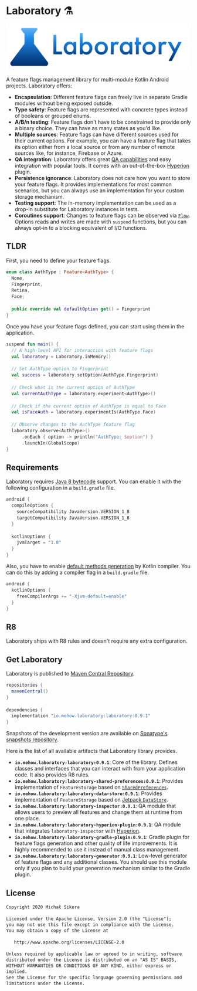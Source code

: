 # Laboratory ⚗️

![Laboratory](images/laboratory_logo.svg)

A feature flags management library for multi-module Kotlin Android projects. Laboratory offers:

- **Encapsulation**: Different feature flags can freely live in separate Gradle modules without being exposed outside.
- **Type safety**: Feature flags are represented with concrete types instead of booleans or grouped enums.
- **A/B/n testing**: Feature flags don't have to be constrained to provide only a binary choice. They can have as many states as you'd like.
- **Multiple sources**: Feature flags can have different sources used for their current options. For example, you can have a feature flag that takes its option either from a local source or from any number of remote sources like, for instance, Firebase or Azure.
- **QA integration**: Laboratory offers great [QA capabilities](qa-module.md) and easy integration with popular tools. It comes with an out-of-the-box [Hyperion](https://github.com/willowtreeapps/Hyperion-Android) plugin.
- **Persistence ignorance**: Laboratory does not care how you want to store your feature flags. It provides implementations for most common scenarios, but you can always use an implementation for your custom storage mechanism.
- **Testing support**: The in-memory implementation can be used as a drop-in substitute for Laboratory instances in tests.
- **Coroutines support**: Changes to feature flags can be observed via [`Flow`](https://kotlinlang.org/docs/reference/coroutines/flow.html). Options reads and writes are made with `suspend` functions, but you can always opt-in to a blocking equivalent of I/O functions.

## TLDR

First, you need to define your feature flags.

```kotlin
enum class AuthType : Feature<AuthType> {
  None,
  Fingerprint,
  Retina,
  Face;

  public override val defaultOption get() = Fingerprint
}
```

Once you have your feature flags defined, you can start using them in the application.

```kotlin
suspend fun main() {
  // A high-level API for interaction with feature flags
  val laboratory = Laboratory.inMemory()

  // Set AuthType option to Fingerprint
  val success = laboratory.setOption(AuthType.Fingerprint)

  // Check what is the current option of AuthType
  val currentAuthType = laboratory.experiment<AuthType>()

  // Check if the current option of AuthType is equal to Face
  val isFaceAuth = laboratory.experimentIs(AuthType.Face)

  // Observe changes to the AuthType feature flag
  laboratory.observe<AuthType>()
      .onEach { option -> println("AuthType: $option") }
      .launchIn(GlobalScope)
}
```

## Requirements

Laboratory requires [Java 8 bytecode](https://developer.android.com/studio/write/java8-support) support. You can enable it with the following configuration in a `build.gradle` file.

```groovy
android {
  compileOptions {
    sourceCompatibility JavaVersion.VERSION_1_8
    targetCompatibility JavaVersion.VERSION_1_8
  }

  kotlinOptions {
    jvmTarget = "1.8"
  }
}
```

Also, you have to enable [default methods generation](https://kotlinlang.org/api/latest/jvm/stdlib/kotlin.jvm/-jvm-default/) by Kotlin compiler. You can do this by adding a compiler flag in a `build.gradle` file.

```groovy
android {
  kotlinOptions {
    freeCompilerArgs += "-Xjvm-default=enable"
  }
}
```

## R8

Laboratory ships with R8 rules and doesn't require any extra configuration.

## Get Laboratory

Laboratory is published to [Maven Central Repository](https://search.maven.org/search?q=io.mehow.laboratory).

```groovy
repositories {
  mavenCentral()
}

dependencies {
  implementation "io.mehow.laboratory:laboratory:0.9.1"
}
```

Snapshots of the development version are available on [Sonatype's snapshots repository](https://oss.sonatype.org/content/repositories/snapshots/io/mehow/laboratory/).

Here is the list of all available artifacts that Laboratory library provides.

- **`io.mehow.laboratory:laboratory:0.9.1`**: Core of the library. Defines classes and interfaces that you can interact with from your application code. It also provides R8 rules.
- **`io.mehow.laboratory:laboratory-shared-preferences:0.9.1`**: Provides implementation of `FeatureStorage` based on [`SharedPreferences`](https://developer.android.com/reference/android/content/SharedPreferences).
- **`io.mehow.laboratory:laboratory-data-store:0.9.1`**: Provides implementation of `FeatureStorage` based on [Jetpack `DataStore`](https://developer.android.com/topic/libraries/architecture/datastore).
- **`io.mehow.laboratory:laboratory-inspector:0.9.1`**: QA module that allows users to preview all features and change them at runtime from one place.
- **`io.mehow.laboratory:laboratory-hyperion-plugin:0.9.1`**: QA module that integrates `laboratory-inspector` with [Hyperion](https://github.com/willowtreeapps/Hyperion-Android).
- **`io.mehow.laboratory:laboratory-gradle-plugin:0.9.1`**: Gradle plugin for feature flags generation and other quality of life improvements. It is highly recommended to use it instead of manual class management.
- **`io.mehow.laboratory:laboratory-generator:0.9.1`**: Low-level generator of feature flags and any additional classes. You should use this module only if you plan to build your generation mechanism similar to the Gradle plugin.

## License

    Copyright 2020 Michał Sikora

    Licensed under the Apache License, Version 2.0 (the "License");
    you may not use this file except in compliance with the License.
    You may obtain a copy of the License at

       http://www.apache.org/licenses/LICENSE-2.0

    Unless required by applicable law or agreed to in writing, software
    distributed under the License is distributed on an "AS IS" BASIS,
    WITHOUT WARRANTIES OR CONDITIONS OF ANY KIND, either express or implied.
    See the License for the specific language governing permissions and
    limitations under the License.
